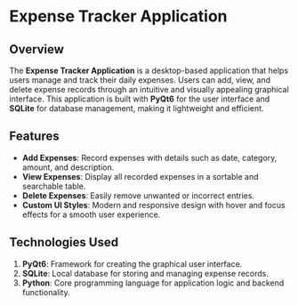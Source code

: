 # Expense Tracker Application

## Overview
The **Expense Tracker Application** is a desktop-based application that helps users manage and track their daily expenses. Users can add, view, and delete expense records through an intuitive and visually appealing graphical interface. This application is built with **PyQt6** for the user interface and **SQLite** for database management, making it lightweight and efficient.

## Features
- **Add Expenses**: Record expenses with details such as date, category, amount, and description.
- **View Expenses**: Display all recorded expenses in a sortable and searchable table.
- **Delete Expenses**: Easily remove unwanted or incorrect entries.
- **Custom UI Styles**: Modern and responsive design with hover and focus effects for a smooth user experience.

## Technologies Used
1. **PyQt6**: Framework for creating the graphical user interface.
2. **SQLite**: Local database for storing and managing expense records.
3. **Python**: Core programming language for application logic and backend functionality.